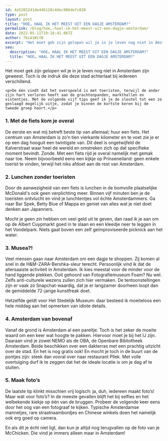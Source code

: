 ```yaml
---
id: 4a5202241de446128c4dec906defc028
type: post
layout: post
title: "HOE… HAAL IK HET MEEST UIT EEN DAGJE AMSTERDAM?"
permalink: /blog/hoe…-haal-ik-het-meest-uit-een-dagje-amsterdam/
date: 2022-05-11T19:16:41.067Z
author: 7biA1WiYB
excerpt: "Het moet gek zijn gelopen wil je in je leven nog niet in Amsterdam zijn geweest. Toch is de indruk die deze stad achterlaat bij iedereen verschillend.   "
seo:
  description: "HOE… HAAL IK HET MEEST UIT EEN DAGJE AMSTERDAM?"
  title: "HOE… HAAL IK HET MEEST UIT EEN DAGJE AMSTERDAM?"
---
```

Het moet gek zijn gelopen wil je in je leven nog niet in Amsterdam zijn geweest. Toch is de indruk die deze stad achterlaat bij iedereen verschillend.   

    <p>De één vindt dat het overspoeld is met toeristen, terwijl de ander zijn hart verloren heeft aan de grachtenpanden, markthallen en vistentjes. Met de volgende vijf tips geef ik je de sleutel tot een zo geslaagd mogelijk uitje, zodat je binnen de kortste keren bij de tweede groep hoort.</p>
<h3>1. Met de fiets kom je overal</h3>
<p>De eerste en wat mij betreft beste tip van allemaal; huur een fiets. Het centrum van Amsterdam is zo’n tien vierkante kilometer en te voet zie je er op een dag hooguit een twintigste van. Dit deel is ongetwijfeld de Kalverstraat waar heel de wereld en omstreken zich op dat specifieke moment bevindt. Zonde. Met een fiets rijd je overal namelijk met gemak naar toe. Neem bijvoorbeeld eens een kijkje op Prinseneiland: geen enkele toerist te vinden, terwijl het niks afdoet aan de rest van Amsterdam.</p>
<h3>2. Lunchen zonder toeristen</h3>
<p>Door de aanwezigheid van een fiets is lunchen in de bomvolle plaatselijke McDonald's ook geen verplichting meer. Binnen vijf minuten ben je de toeristen ontvlucht en vind je lunchtentjes vol échte Amsterdammers. Ga naar Bar Spek, Betty Blue of Mappa en geniet van alles wat je niet doet denken aan Japanners.</p>
<p>Mocht je geen zin hebben om veel geld uit te geven, dan raad ik je aan om op de Albert Cuypmarkt goed in te slaan en een kleedje neer te leggen in het Vondelpark. Niets gaat boven een zelf geïmproviseerde picknick aan het water.</p>
<h3><strong>3. Musea?!</strong></h3>
<p>Veel mensen gaan naar Amsterdam om een dagje te shoppen. Zij komen al snel in de H&amp;M-ZARA-Bershka-sleur terecht. Persoonlijk vind ik dat de allersaaiste activiteit in Amsterdam. Ik kies meestal voor de minder voor de hand liggende plekken. Ooit gehoord van Fotografiemuseum Foam? Nu wel. Zelfs anti-culturele wezens zullen zich hier vermaken. De tentoonstellingen zijn er vaak zó Snapchat-waardig, dat je er langzamer doorheen loopt dan de gemiddelde 72-jarige kunstfreak doet.</p>
<p>Hetzelfde geldt voor Het Stedelijk Museum: daar besteed ik moeiteloos een hele middag aan het opmerken van idiote details.</p>
<h3><strong>4. Amsterdam van bovenaf</strong></h3>
<p>Vanaf de grond is Amsterdam al een pareltje. Toch is het zeker de moeite waard om een keer wat hoogte te pakken. Hiervoor moet je bij het IJ zijn. Daaraan vind je zowel NEMO als de OBA, de Openbare Bibliotheek Amsterdam. Beide beschikken over een dakterras met een prachtig uitzicht over de stad. En het is nog gratis ook! En mocht je toch in de buurt van de pontjes zijn: steek dan vooral over naar restaurant Pllek. Met volle overtuiging durf ik te zeggen dat het de ideale locatie is om je dag af te sluiten.</p>
<h3><strong>5. Maak foto’s</strong></h3>
<p>De laatste tip klinkt misschien vrij logisch: ja, duh, iedereen maakt foto’s! Maar wát voor foto’s? In de meeste gevallen blijft het bij selfies en het welbekende kiekje op één van de bruggen. Probeer de volgende keer eens door het oog van een fotograaf te kijken. Typische Amsterdamse mannetjes, rare straatnaambordjes en Chinese winkels doen het namelijk ook erg goed op camera.</p>
<p>En als dit je écht niet ligt, dan kun je altijd nog terugvallen op de foto van je McChicken. Die vind je immers alleen maar in Amsterdam!</p>  
